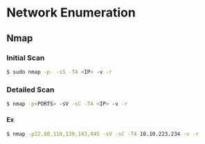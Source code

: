 # Network Enumeration
## Nmap
### Initial Scan
```bash
$ sudo nmap -p- -sS -T4 <IP> -v -r
```
### Detailed Scan
```bash
$ nmap -p<PORTS> -sV -sC -T4 <IP> -v -r 
```
#### Ex
```bash
$ nmap -p22,80,110,139,143,445 -sV -sC -T4 10.10.223.234 -v -r 
